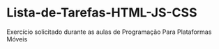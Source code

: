 # Lista-de-Tarefas-HTML-JS-CSS
Exercício solicitado durante as aulas de Programação Para Plataformas Móveis
